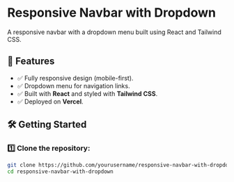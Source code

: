 # Responsive Navbar with Dropdown

A responsive navbar with a dropdown menu built using React and Tailwind CSS.



## 📌 Features
- ✅ Fully responsive design (mobile-first).
- ✅ Dropdown menu for navigation links.
- ✅ Built with **React** and styled with **Tailwind CSS**.
- ✅ Deployed on **Vercel**.

## 🛠️ Getting Started
### 1️⃣ Clone the repository:
```bash
git clone https://github.com/yourusername/responsive-navbar-with-dropdown.git
cd responsive-navbar-with-dropdown
